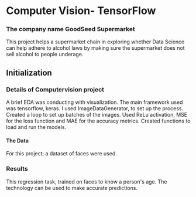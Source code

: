 # Computer Vision- TensorFlow

### The company name GoodSeed Supermarket

This project helps a supermarket chain in exploring whether Data Science can help adhere to alcohol laws by making sure the supermarket does not sell alcohol to people underage.  

## Initialization 
 
### Details of Computervision project

A brief EDA was conducting with visualization.  The main framework used was tensorflow, keras.  I used ImageDataGenerator, to set up the process. Created a loop to set up batches of the images.  Used ReLu activation, MSE for the loss function and MAE for the accuracy metrics.  Created functions to load and run the models.   


#### The Data

For this project; a dataset of faces were used.  


### Results

This regression task, trained on faces to know a person's age. The technology can be used to make accurate predictions. 



